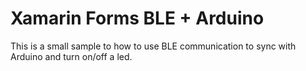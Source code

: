 # Xamarin Forms BLE + Arduino

This is a small sample to how to use BLE communication to sync with Arduino and turn on/off a led.
